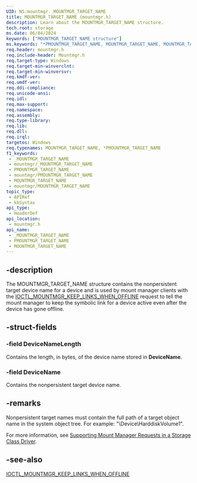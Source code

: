 ```yaml
---
UID: NS:mountmgr._MOUNTMGR_TARGET_NAME
title: MOUNTMGR_TARGET_NAME (mountmgr.h)
description: Learn about the MOUNTMGR_TARGET_NAME structure.
tech.root: storage
ms.date: 06/04/2024
keywords: ["MOUNTMGR_TARGET_NAME structure"]
ms.keywords: "*PMOUNTMGR_TARGET_NAME, MOUNTMGR_TARGET_NAME, MOUNTMGR_TARGET_NAME structure [Storage Devices], PMOUNTMGR_TARGET_NAME, PMOUNTMGR_TARGET_NAME structure pointer [Storage Devices], _MOUNTMGR_TARGET_NAME, mountmgr/MOUNTMGR_TARGET_NAME, mountmgr/PMOUNTMGR_TARGET_NAME, storage.mountmgr_target_name, structs-mntmgr_abcf0a10-ecbb-433e-9848-c2d5065ca1ac.xml"
req.header: mountmgr.h
req.include-header: Mountmgr.h
req.target-type: Windows
req.target-min-winverclnt: 
req.target-min-winversvr: 
req.kmdf-ver: 
req.umdf-ver: 
req.ddi-compliance: 
req.unicode-ansi: 
req.idl: 
req.max-support: 
req.namespace: 
req.assembly: 
req.type-library: 
req.lib: 
req.dll: 
req.irql: 
targetos: Windows
req.typenames: MOUNTMGR_TARGET_NAME, *PMOUNTMGR_TARGET_NAME
f1_keywords:
 - _MOUNTMGR_TARGET_NAME
 - mountmgr/_MOUNTMGR_TARGET_NAME
 - PMOUNTMGR_TARGET_NAME
 - mountmgr/PMOUNTMGR_TARGET_NAME
 - MOUNTMGR_TARGET_NAME
 - mountmgr/MOUNTMGR_TARGET_NAME
topic_type:
 - APIRef
 - kbSyntax
api_type:
 - HeaderDef
api_location:
 - mountmgr.h
api_name:
 - _MOUNTMGR_TARGET_NAME
 - PMOUNTMGR_TARGET_NAME
 - MOUNTMGR_TARGET_NAME
---
```


## -description

The MOUNTMGR_TARGET_NAME structure contains the nonpersistent target device name for a device and is used by mount manager clients with the [IOCTL_MOUNTMGR_KEEP_LINKS_WHEN_OFFLINE](ni-mountmgr-ioctl_mountmgr_keep_links_when_offline.md) request to tell the mount manager to keep the symbolic link for a device active even after the device has gone offline.

## -struct-fields

### -field DeviceNameLength

Contains the length, in bytes, of the device name stored in **DeviceName**.

### -field DeviceName

Contains the nonpersistent target device name.

## -remarks

Nonpersistent target names must contain the full path of a target object name in the system object tree. For example: "\Device\HarddiskVolume1".

For more information, see [Supporting Mount Manager Requests in a Storage Class Driver](/windows-hardware/drivers/storage/supporting-mount-manager-requests-in-a-storage-class-driver).

## -see-also

[IOCTL_MOUNTMGR_KEEP_LINKS_WHEN_OFFLINE](ni-mountmgr-ioctl_mountmgr_keep_links_when_offline.md)
